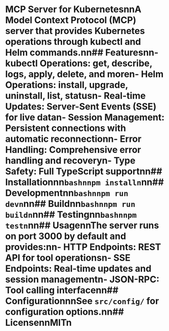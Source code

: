 # MCP Server for KubernetesnnA Model Context Protocol (MCP) server that provides Kubernetes operations through kubectl and Helm commands.nn## Featuresnn- **kubectl Operations**: get, describe, logs, apply, delete, and moren- **Helm Operations**: install, upgrade, uninstall, list, statusn- **Real-time Updates**: Server-Sent Events (SSE) for live datan- **Session Management**: Persistent connections with automatic reconnectionn- **Error Handling**: Comprehensive error handling and recoveryn- **Type Safety**: Full TypeScript supportnn## Installationnn```bashnnpm installn```nn## Developmentnn```bashnnpm run devn```nn## Buildnn```bashnnpm run buildn```nn## Testingnn```bashnnpm testn```nn## UsagennThe server runs on port 3000 by default and provides:nn- **HTTP Endpoints**: REST API for tool operationsn- **SSE Endpoints**: Real-time updates and session managementn- **JSON-RPC**: Tool calling interfacenn## ConfigurationnnSee `src/config/` for configuration options.nn## LicensennMITn